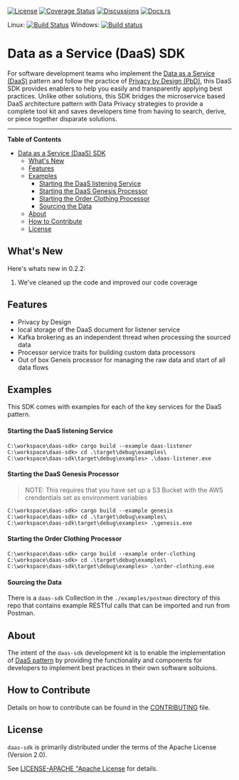 [![License](https://img.shields.io/badge/License-Apache%202.0-blue.svg)](https://opensource.org/licenses/Apache-2.0)
[![Coverage Status](https://coveralls.io/repos/github/dsietz/daas-sdk/badge.svg?branch=master)](https://coveralls.io/github/dsietz/daas-sdk?branch=master)
[![Discussions](https://img.shields.io/github/discussions/dsietz/daas-sdk)](https://github.com/dsietz/daas-sdk/discussions)
[![Docs.rs](https://docs.rs/daas/badge.svg)](https://docs.rs/daas)

Linux: [![Build Status](https://github.com/dsietz/daas-sdk/actions/workflows/master.yaml/badge.svg)](https://github.com/dsietz/daas-sdk/actions/workflows/master.yaml)
Windows: [![Build status](https://ci.appveyor.com/api/projects/status/ws0gwwlr2hgiqsiv/branch/master?svg=true)](https://ci.appveyor.com/project/dsietz/daas-sdk)

# Data as a Service (DaaS) SDK

For software development teams who implement the [Data as a Service (DaaS)](https://github.com/dsietz/daas) pattern and follow the practice of [Privacy by Design (PbD)](https://github.com/dsietz/pbd), this DaaS SDK provides enablers to help you easily and transparently applying best practices. Unlike other solutions, this SDK bridges the microservice based DaaS architecture pattern with Data Privacy strategies to provide a complete tool kit and saves developers time from having to search, derive, or piece together disparate solutions.

---

**Table of Contents**
- [Data as a Service (DaaS) SDK](#data-as-a-service-daas-sdk)
  - [What's New](#whats-new)
  - [Features](#features)
  - [Examples](#examples)
      - [Starting the DaaS listening Service](#starting-the-daas-listening-service)
      - [Starting the DaaS Genesis Processor](#starting-the-daas-genesis-processor)
      - [Starting the Order Clothing Processor](#starting-the-order-clothing-processor)
      - [Sourcing the Data](#sourcing-the-data)
  - [About](#about)
  - [How to Contribute](#how-to-contribute)
  - [License](#license)

## What's New

Here's whats new in 0.2.2:

1. We've cleaned up the code and improved our code coverage

## Features

- Privacy by Design
- local storage of the DaaS document for listener service
- Kafka brokering as an independent thread when processing the sourced data 
- Processor service traits for building custom data processors
- Out of box Geneis processor for managing the raw data and start of all data flows

## Examples 
This SDK comes with examples for each of the key services for the DaaS pattern.

#### Starting the DaaS listening Service
```
C:\workspace\daas-sdk> cargo build --example daas-listener
C:\workspace\daas-sdk> cd .\target\debug\examples\
C:\workspace\daas-sdk\target\debug\examples> .\daas-listener.exe
```

#### Starting the DaaS Genesis Processor
> NOTE: This requires that you have set up a S3 Bucket with the AWS crendentials set as environment variables
```
C:\workspace\daas-sdk> cargo build --example genesis
C:\workspace\daas-sdk> cd .\target\debug\examples\
C:\workspace\daas-sdk\target\debug\examples> .\genesis.exe
```

#### Starting the Order Clothing Processor
```
C:\workspace\daas-sdk> cargo build --example order-clothing
C:\workspace\daas-sdk> cd .\target\debug\examples\
C:\workspace\daas-sdk\target\debug\examples> .\order-clothing.exe
```

#### Sourcing the Data
There is a `daas-sdk` Collection in the `./examples/postman` directory of this repo that contains example RESTful calls that can be imported and run from Postman.

## About

The intent of the `daas-sdk` development kit is to enable the implementation of [DaaS pattern](https://github.com/dsietz/daas) by providing the functionality and components for developers to implement best practices in their own software soltuions. 

## How to Contribute

Details on how to contribute can be found in the [CONTRIBUTING](./CONTRIBUTING.md) file.

## License

`daas-sdk` is primarily distributed under the terms of the Apache License (Version 2.0).

See [LICENSE-APACHE "Apache License](./LICENSE-APACHE) for details.